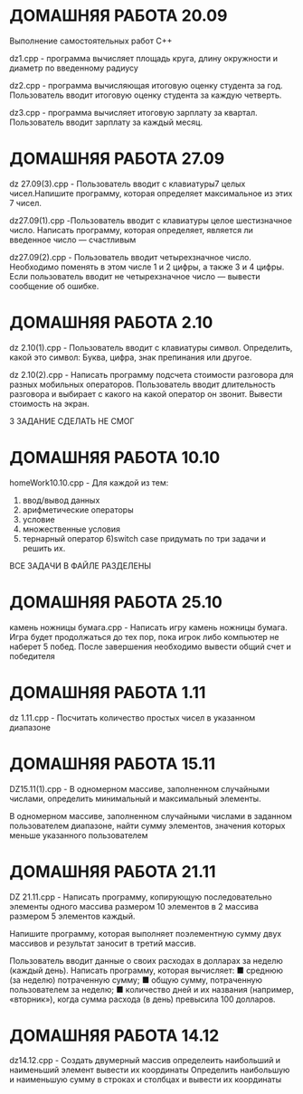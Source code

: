 # ДОМАШНЯЯ РАБОТА 20.09
Выполнение самостоятельных работ C++

dz1.cpp - программа вычисляет площадь круга, длину окружности и
диаметр по введенному радиусу

dz2.cpp - программа вычисляющая итоговую оценку студента за год.
Пользователь вводит итоговую оценку студента за каждую четверть.

dz3.cpp - программа вычисляет итоговую зарплату за квартал.
Пользователь вводит зарплату за каждый месяц.

# ДОМАШНЯЯ РАБОТА 27.09
dz 27.09(3).cpp - Пользователь вводит с клавиатуры7 целых чисел.Напишите
программу, которая определяет максимальное из этих 7 чисел.

dz27.09(1).cpp -Пользователь вводит с клавиатуры целое шестизначное
число. Написать программу, которая определяет, является ли
введенное число — счастливым 

dz27.09(2).cpp - Пользователь вводит четырехзначное число. Необходимо
поменять в этом числе 1 и 2 цифры, а также 3 и 4 цифры. Если
пользователь вводит не четырехзначное число — вывести
сообщение об ошибке.

# ДОМАШНЯЯ РАБОТА 2.10
dz 2.10(1).cpp - Пользователь вводит с клавиатуры символ. Определить,
какой это символ: Буква, цифра, знак препинания или другое.

dz 2.10(2).cpp - Написать программу подсчета стоимости разговора для
разных мобильных операторов. Пользователь вводит длительность разговора и выбирает с какого на какой оператор
он звонит. Вывести стоимость на экран.

3 ЗАДАНИЕ СДЕЛАТЬ НЕ СМОГ


# ДОМАШНЯЯ РАБОТА 10.10

homeWork10.10.cpp - Для каждой из тем:
1) ввод/вывод данных
2) арифметические операторы
3) условие
4) множественные условия
5) тернарный оператор
6)switch case
придумать по три задачи и решить их.

ВСЕ ЗАДАЧИ В ФАЙЛЕ РАЗДЕЛЕНЫ 


# ДОМАШНЯЯ РАБОТА 25.10

камень ножницы бумага.cpp - Написать игру камень ножницы бумага.
Игра будет продолжаться до тех пор, пока игрок либо компьютер
не наберет 5 побед.
После завершения необходимо вывести общий счет и победителя



# ДОМАШНЯЯ РАБОТА 1.11
dz 1.11.cpp - Посчитать количество простых чисел
в указанном диапазоне



# ДОМАШНЯЯ РАБОТА 15.11
DZ15.11(1).cpp - В одномерном массиве, заполненном случайными числами,
определить минимальный и максимальный элементы.

В одномерном массиве, заполненном случайными числами 
в заданном пользователем диапазоне, найти сумму элементов, 
значения которых меньше указанного пользователем




# ДОМАШНЯЯ РАБОТА 21.11

DZ 21.11.cpp - Написать программу, копирующую последовательно элементы
одного массива размером 10 элементов в 2 массива размером
5 элементов каждый.

Напишите программу, которая выполняет поэлементную
сумму двух массивов и результат заносит в третий массив. 

Пользователь вводит данные о своих расходах в долларах за неделю (каждый день). Написать программу, которая
вычисляет:
■ среднюю (за неделю) потраченную сумму;
■ общую сумму, потраченную пользователем за неделю;
■ количество дней и их названия (например, «вторник»),
когда сумма расхода (в день) превысила 100 долларов.





# ДОМАШНЯЯ РАБОТА 14.12

dz14.12.cpp - 
Создать двумерный массив
определеить наибольший и наименьший элемент
вывести их координаты
Определить наибольшую и наименьшую сумму в строках и столбцах
и вывести их координаты
